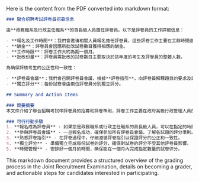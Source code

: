 Here is the content from the PDF converted into markdown format:

```markdown
### 聯合招聘考試評卷員招募信息

由**政務職系及行政主任職系**的首長級人員擔任評卷員。以下是評卷員的工作詳細信息：

- **報名及工作時間**：我們會邀请相關人員報名擔任評卷員，這些評卷工作主要在工餘時間進行。
- **酬金**：評卷員會因應所批改試卷數目獲得相應的酬金。
- **工作時限**：評卷工作大約為期一個月。
- **批改份量**：評卷員需批改的試卷數目主要取決於該年度的考生及評卷員的整體人數。

為确保評核考生的公正性和一致性：

- **評卷員會議**：我們會召開評卷員會議，根據**評卷指引**，向評卷員解釋題目的要求及評核準則。
- **獨立評分**：每份試卷會由兩位評卷員分別獨立評分。

## Summary and Action Items

### 簡要摘要
本文件介紹了聯合招聘考試中評卷員的招募和評卷準則，評卷工作主要在政府高級行政管理人員的業餘時間進行，確保公平且符合一致的評核標準。

### 可行行動步驟
1. **報名成為評卷員** - 如果您是政務職系或行政主任職系的首長級人員，可以在指定的時間內報名參加評卷工作。
2. **參與評卷員會議** - 一旦報名成功，確保參加所有評卷員會議，了解各試題的評分準則。
3. **熟悉評卷指引** - 在評卷過程中，仔細遵循評卷指引以保證評分的公正和一致性。
4. **獨立評分** - 準備獨立完成每份試卷的評分，確保對試卷的評分不受其他評卷員影響。
5. **時間管理** - 安排好一個月的時間，确保能在一個月內完成指定數量的試卷评分。
```

This markdown document provides a structured overview of the grading process in the Joint Recruitment Examination, details on becoming a grader, and actionable steps for candidates interested in participating.